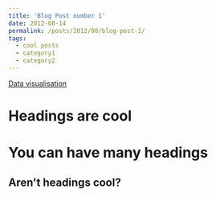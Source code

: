 ```yaml
---
title: 'Blog Post number 1'
date: 2012-08-14
permalink: /posts/2012/08/blog-post-1/
tags:
  - cool posts
  - category1
  - category2
---
```


[Data visualisation](https://cherrraqi.github.io/aca/a.png)

Headings are cool
======

You can have many headings
======

Aren't headings cool?
------

